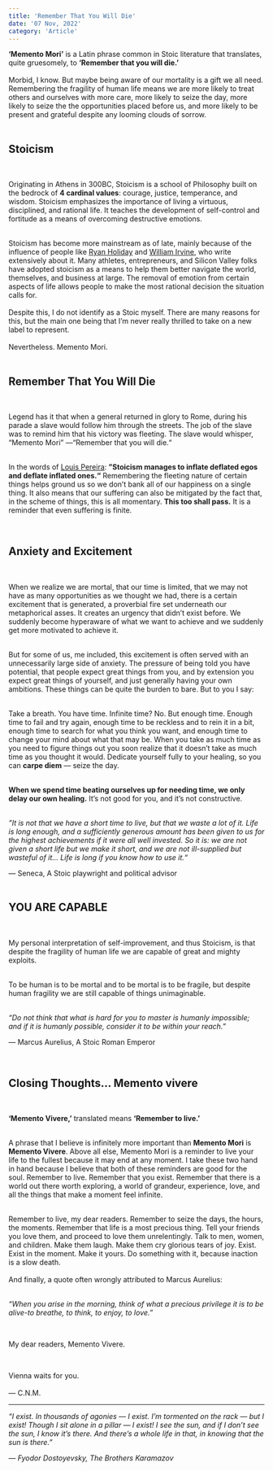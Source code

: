 ```yaml
--- 
title: 'Remember That You Will Die'
date: '07 Nov, 2022'
category: 'Article'
--- 
```

**‘Memento Mori’** is a Latin phrase common in Stoic literature that translates, quite gruesomely, to **‘Remember that you will die.’**  
<br>
Morbid, I know. But maybe being aware of our mortality is a gift we all need. Remembering the fragility of human life means we are more likely to treat others and ourselves with more care, more likely to seize the day, more likely to seize the the opportunities placed before us, and more likely to be present and grateful despite any looming clouds of sorrow.  
<br>  

## Stoicism  
<br>  

Originating in Athens in 300BC, Stoicism is a school of Philosophy built on the bedrock of **4 cardinal values**: courage, justice, temperance, and wisdom. Stoicism emphasizes the importance of living a virtuous, disciplined, and rational life. It teaches the development of self-control and fortitude as a means of overcoming destructive emotions.  
<br>  

Stoicism has become more mainstream as of late, mainly because of the influence of people like [Ryan Holiday](https://ryanholiday.net/?utm_campaign=The%20Narrative&utm_medium=email&utm_source=Revue%20newsletter) and [William Irvine](https://www.williambirvine.com/?utm_campaign=The%20Narrative&utm_medium=email&utm_source=Revue%20newsletter), who write extensively about it. Many athletes, entrepreneurs, and Silicon Valley folks have adopted stoicism as a means to help them better navigate the world, themselves, and business at large. The removal of emotion from certain aspects of life allows people to make the most rational decision the situation calls for.  
<br>
Despite this, I do not identify as a Stoic myself. There are many reasons for this, but the main one being that I’m never really thrilled to take on a new label to represent.  
<br>
Nevertheless. Memento Mori.  
<br>  

## Remember That You Will Die  
<br>  

Legend has it that when a general returned in glory to Rome, during his parade a slave would follow him through the streets. The job of the slave was to remind him that his victory was fleeting. The slave would whisper, “Memento Mori” —“Remember that you will die.“  
<br>  

In the words of [Louis Pereira](https://twitter.com/louispereira?utm_campaign=The%20Narrative&utm_medium=email&utm_source=Revue%20newsletter): **”Stoicism manages to inflate deflated egos and deflate inflated ones.“** Remembering the fleeting nature of certain things helps ground us so we don’t bank all of our happiness on a single thing. It also means that our suffering can also be mitigated by the fact that, in the scheme of things, this is all momentary. **This too shall pass.** It is a reminder that even suffering is finite.

<br>  

## Anxiety and Excitement  

<br>  

When we realize we are mortal, that our time is limited, that we may not have as many opportunities as we thought we had, there is a certain excitement that is generated, a proverbial fire set underneath our metaphorical asses. It creates an urgency that didn’t exist before. We suddenly become hyperaware of what we want to achieve and we suddenly get more motivated to achieve it.  
<br>  

But for some of us, me included, this excitement is often served with an unnecessarily large side of anxiety. The pressure of being told you have potential, that people expect great things from you, and by extension you expect great things of yourself, and just generally having your own ambitions. These things can be quite the burden to bare. But to you I say:  
<br>  

Take a breath. You have time. Infinite time? No. But enough time. Enough time to fail and try again, enough time to be reckless and to rein it in a bit, enough time to search for what you think you want, and enough time to change your mind about what that may be. When you take as much time as you need to figure things out you soon realize that it doesn’t take as much time as you thought it would. Dedicate yourself fully to your healing, so you can **carpe diem** — seize the day.  
<br>  

**When we spend time beating ourselves up for needing time, we only delay our own healing.** It’s not good for you, and it’s not constructive.  
<br>  

_”It is not that we have a short time to live, but that we waste a lot of it. Life is long enough, and a sufficiently generous amount has been given to us for the highest achievements if it were all well invested. So it is: we are not given a short life but we make it short, and we are not ill-supplied but wasteful of it… Life is long if you know how to use it.“_  

― Seneca, A Stoic playwright and political advisor  
<br>  

## YOU ARE CAPABLE  
<br>  

My personal interpretation of self-improvement, and thus Stoicism, is that despite the fragility of human life we are capable of great and mighty exploits.  
<br>  

To be human is to be mortal and to be mortal is to be fragile, but despite human fragility we are still capable of things unimaginable.  
<br>  

_“Do not think that what is hard for you to master is humanly impossible; and if it is humanly possible, consider it to be within your reach.”_  

― Marcus Aurelius, A Stoic Roman Emperor  

<br>  

## Closing Thoughts… Memento vivere  
<br>  

**‘Memento Vivere,’** translated means **‘Remember to live.’**  
<br>  

A phrase that I believe is infinitely more important than **Memento Mori** is **Memento Vivere**. Above all else, Memento Mori is a reminder to live your life to the fullest because it may end at any moment. I take these two hand in hand because I believe that both of these reminders are good for the soul. Remember to live. Remember that you exist. Remember that there is a world out there worth exploring, a world of grandeur, experience, love, and all the things that make a moment feel infinite.  
<br>  

Remember to live, my dear readers. Remember to seize the days, the hours, the moments. Remember that life is a most precious thing. Tell your friends you love them, and proceed to love them unrelentingly. Talk to men, women, and children. Make them laugh. Make them cry glorious tears of joy. Exist. Exist in the moment. Make it yours. Do something with it, because inaction is a slow death.  
<br>
And finally, a quote often wrongly attributed to Marcus Aurelius:  
<br>  

_“When you arise in the morning, think of what a precious privilege it is to be alive-to breathe, to think, to enjoy, to love.”_  

<br>  

My dear readers, Memento Vivere.  

<br>  

Vienna waits for you.  
<br>
— C.N.M.  

<hr />

_“I exist. In thousands of agonies — I exist. I’m tormented on the rack — but I exist! Though I sit alone in a pillar — I exist! I see the sun, and if I don’t see the sun, I know it’s there. And there’s a whole life in that, in knowing that the sun is there.”_  


*― Fyodor Dostoyevsky, The Brothers Karamazov*

